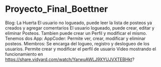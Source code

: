 # Proyecto_Final_Boettner
Blog: La Huerta
El usuario no logueado, puede leer la lista de posteos ya creados y agregar comentarios
El usuario logueado, puede crear, editar y eliminar Posteos. Tambien  puede crear un Perfil y modificar el mismo.  
Tenemos dos App:
AppCoder: Permite ver, crear, modificar y eliminar posteos.
Miembros: Se encarga del logueo, registro y deslogueo de los usuarios. Permite crear y modificar el perfil de usuario
Video mostrando el funcionamiento en https://share.vidyard.com/watch/YarwuAWLJ9XYUJVXTEBHkt?
